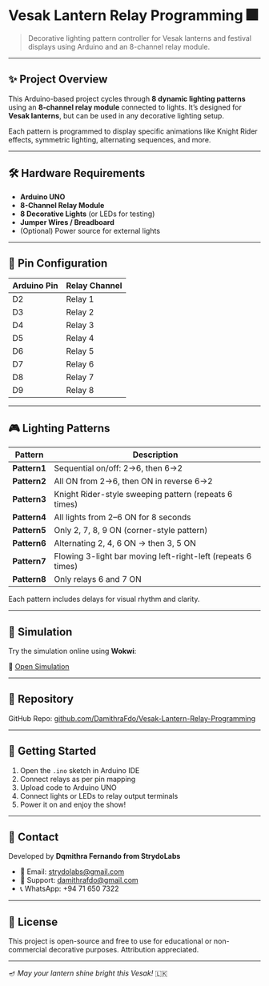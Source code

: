 # Vesak Lantern Relay Programming 🎆

> Decorative lighting pattern controller for Vesak lanterns and festival displays using Arduino and an 8-channel relay module.

---

## ✨ Project Overview

This Arduino-based project cycles through **8 dynamic lighting patterns** using an **8-channel relay module** connected to lights. It’s designed for **Vesak lanterns**, but can be used in any decorative lighting setup.

Each pattern is programmed to display specific animations like Knight Rider effects, symmetric lighting, alternating sequences, and more.

---

## 🛠 Hardware Requirements

- **Arduino UNO**
- **8-Channel Relay Module**
- **8 Decorative Lights** (or LEDs for testing)
- **Jumper Wires / Breadboard**
- (Optional) Power source for external lights

---

## 🔌 Pin Configuration

| Arduino Pin | Relay Channel |
|-------------|----------------|
| D2          | Relay 1        |
| D3          | Relay 2        |
| D4          | Relay 3        |
| D5          | Relay 4        |
| D6          | Relay 5        |
| D7          | Relay 6        |
| D8          | Relay 7        |
| D9          | Relay 8        |

---

## 🎮 Lighting Patterns

| Pattern     | Description                                                                 |
|-------------|-----------------------------------------------------------------------------|
| **Pattern1** | Sequential on/off: 2→6, then 6→2                                            |
| **Pattern2** | All ON from 2→6, then ON in reverse 6→2                                     |
| **Pattern3** | Knight Rider-style sweeping pattern (repeats 6 times)                       |
| **Pattern4** | All lights from 2–6 ON for 8 seconds                                        |
| **Pattern5** | Only 2, 7, 8, 9 ON (corner-style pattern)                                   |
| **Pattern6** | Alternating 2, 4, 6 ON → then 3, 5 ON                                       |
| **Pattern7** | Flowing 3-light bar moving left-right-left (repeats 6 times)                |
| **Pattern8** | Only relays 6 and 7 ON                                                      |

Each pattern includes delays for visual rhythm and clarity.

---

## 🧪 Simulation

Try the simulation online using **Wokwi**:

🔗 [Open Simulation](https://wokwi.com/projects/399891869136786433)

---

## 📁 Repository

GitHub Repo: [github.com/DamithraFdo/Vesak-Lantern-Relay-Programming](https://github.com/DamithraFdo/Vesak-Lantern-Relay-Programming)

---

## 🚀 Getting Started

1. Open the `.ino` sketch in Arduino IDE
2. Connect relays as per pin mapping
3. Upload code to Arduino UNO
4. Connect lights or LEDs to relay output terminals
5. Power it on and enjoy the show!

---

## 📩 Contact

Developed by **Dqmithra Fernando from StrydoLabs**

- 📧 Email: [strydolabs@gmail.com](mailto:strydolabs@gmail.com)
- 📧 Support: [damithrafdo@gmail.com](mailto:damithrafdo@gmail.com)
- 📞 WhatsApp: +94 71 650 7322

---

## 📜 License

This project is open-source and free to use for educational or non-commercial decorative purposes. Attribution appreciated.

---

🪔 *May your lantern shine bright this Vesak!* 🇱🇰
